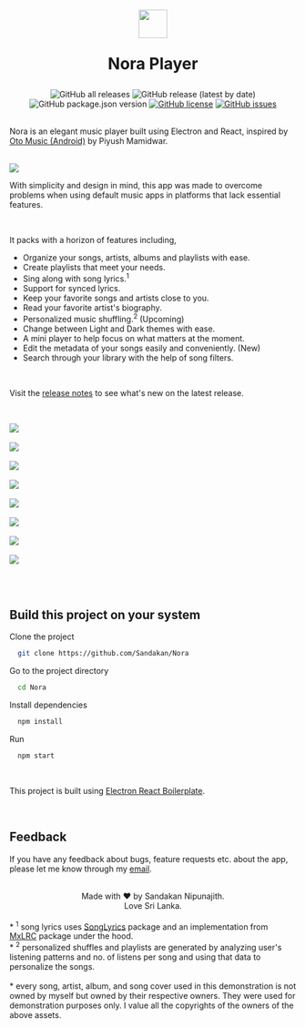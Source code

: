  <h1 align="center">
   <img class="logo" src="assets/images/webp/logo_light_mode.webp" width="50px">
   <p>Nora Player</p>
 </h1>
 <div align="center">
  <img alt="GitHub all releases" src="https://img.shields.io/github/downloads/Sandakan/Nora/total?label=all%20time%20downloads&style=for-the-badge">
  <img alt="GitHub release (latest by date)" src="https://img.shields.io/github/downloads/Sandakan/Nora/v1.1.0-stable/total?style=for-the-badge">
  <img alt="GitHub package.json version" src="https://img.shields.io/github/package-json/v/Sandakan/Nora?color=blue&label=latest%20version&style=for-the-badge">
  <a href="https://github.com/Sandakan/Nora/blob/master/LICENSE"><img alt="GitHub license" src="https://img.shields.io/github/license/Sandakan/Nora?style=for-the-badge"></a>
  <a href="https://github.com/Sandakan/Nora/issues"><img alt="GitHub issues" src="https://img.shields.io/github/issues/Sandakan/Oto-Music-for-Desktop?style=for-the-badge"></a>
 </div>

 <br/>

<p>
   Nora is an elegant music player built using Electron and React, inspired by <a href="https://play.google.com/store/apps/details?id=com.piyush.music&gl=us">Oto Music (Android)</a> by Piyush Mamidwar.
</p>

<br/>

<img src="assets/other/artwork 0.webp">

<br/>

<p>With simplicity and design in mind, this app was made to overcome problems when using default music apps in platforms that lack essential features.</p>

<br>

<p>
   It packs with a horizon of features including,
   <ul>
      <li>Organize your songs, artists, albums and playlists with ease.</li>
      <li>Create playlists that meet your needs.</li>
      <li>Sing along with song lyrics.<sup>1</sup></li>
      <li>Support for synced lyrics.</li>
      <li>Keep your favorite songs and artists close to you.</li>
      <li>Read your favorite artist's biography.</li>
      <li>Personalized music shuffling.<sup>2</sup> (Upcoming)</li>
      <li>Change between Light and Dark themes with ease.</li>
      <li>A mini player to help focus on what matters at the moment.</li>
      <li>Edit the metadata of your songs easily and conveniently. (New)</li>
      <li>Search through your library with the help of song filters.</li>
   </ul>
</p>

<br>

<p>Visit the <a href="/changelog.md">release notes</a> to see what's new on the latest release.</p>

<br>

<img src="assets/other/artwork 1.webp"><br><br>
<img src="assets/other/artwork 2.webp"><br><br>
<img src="assets/other/artwork 3.webp"><br><br>
<img src="assets/other/artwork 4.webp"><br><br>
<img src="assets/other/artwork 5.webp"><br><br>
<img src="assets/other/artwork 6.webp"><br><br>
<img src="assets/other/artwork 7.webp"><br><br>
<img src="assets/other/artwork 8.webp"><br><br>

<br/>

## Build this project on your system

Clone the project

```bash
  git clone https://github.com/Sandakan/Nora
```

Go to the project directory

```bash
  cd Nora
```

Install dependencies

```bash
  npm install
```

Run

```bash
  npm start
```

<br>

<span>This project is built using <a href="https://github.com/electron-react-boilerplate/electron-react-boilerplate">Electron React Boilerplate</a>.</span>

<br>

## Feedback

<p>If you have any feedback about bugs, feature requests etc. about the app, please let me know through my <a href="mailto:sandakannipunajith@gmail.com">email</a>.</p>

<br>

<footer>
 <center>
   <div>
     Made with <span class="heart">&#10084;</span> by Sandakan Nipunajith.
    <br>
    Love Sri Lanka.
   </div>
 </center>

<br>

<div class="footnotes">* <sup>1</sup> song lyrics uses <a href="https://www.npmjs.com/package/songlyrics">SongLyrics</a> package and an implementation from <a href="https://github.com/fashni/MxLRC">MxLRC</a> package under the hood.</div>

<div class="footnotes">* <sup>2</sup> personalized shuffles and playlists are generated by analyzing user's listening patterns and no. of listens per song and using that data to personalize the songs.</div>

<br/>

<div class="footnotes">* every song, artist, album, and song cover used in this demonstration is not owned by myself but owned by their respective owners. They were used for demonstration purposes only. I value all the copyrights of the owners of the above assets.</div>

</footer>
